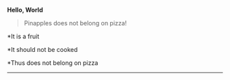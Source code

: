 **Hello, World**
>Pinapples does not belong on pizza!


*It is a fruit

*It should not be cooked

*Thus does not belong on pizza

***

